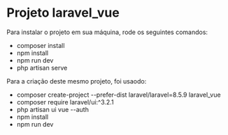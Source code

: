 <h1>Projeto <strong>laravel_vue</strong></h1>

<p>Para instalar o projeto em sua máquina, rode os seguintes comandos:</p>
<ul>
    <li>composer install</li>
    <li>npm install</li>
    <li>npm run dev</li>
    <li>php artisan serve</li>
</ul>

<p>Para a criação deste mesmo projeto, foi usaodo:</p>
<ul>
    <li>composer create-project --prefer-dist laravel/laravel=8.5.9 laravel_vue</li>
    <li>composer require laravel/ui:^3.2.1</li>
    <li>php artisan ui vue --auth</li>
    <li>npm install</li>
    <li>npm run dev</li>
</ul>